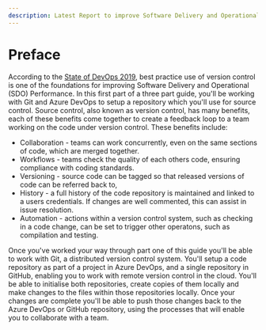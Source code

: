 ```yaml
---
description: Latest Report to improve Software Delivery and Operational Performance
---
```


# Preface

According to the [State of DevOps 2019](https://services.google.com/fh/files/misc/state-of-devops-2019.pdf), best practice use of version control is one of the foundations for improving Software Delivery and Operational \(SDO\) Performance. In this first part of a three part guide, you'll be working with Git and Azure DevOps to setup a repository which you'll use for source control. Source control, also known as version control, has many benefits, each of these benefits come together to create a feedback loop to a team working on the code under version control. These benefits include:

* Collaboration - teams can work concurrently, even on the same sections of code, which are merged together.
* Workflows - teams check the quality of each others code, ensuring compliance with coding standards.
* Versioning - source code can be tagged so that released versions of code can be referred back to,
* History - a full history of the code repository is maintained and linked to a users credentials. If changes are well commented, this can assist in issue resolution.
* Automation - actions within a version control system, such as checking in a code change, can be set to trigger other operatons, such as compilation and testing.

Once you've worked your way through part one of this guide you'll be able to work with Git, a distributed version control system. You'll setup a code repository as part of a project in Azure DevOps, and a single repository in GitHub, enabling you to work with remote version control in the cloud. You'll be able to initialise both repositories, create copies of them locally and make changes to the files within those repositories locally. Once your changes are complete you'll be able to push those changes back to the Azure DevOps or GitHub repository, using the processes that will enable you to collaborate with a team.

